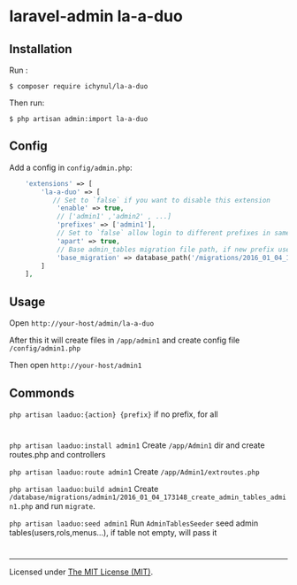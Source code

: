 # laravel-admin la-a-duo

## Installation

Run :

```
$ composer require ichynul/la-a-duo
```

Then run:

```
$ php artisan admin:import la-a-duo
```

## Config

Add a config in `config/admin.php`:

```php
    'extensions' => [
        'la-a-duo' => [
           // Set to `false` if you want to disable this extension
            'enable' => true,
            // ['admin1' ,'admin2' , ...]
            'prefixes' => ['admin1'],
            // Set to `false` allow login to different prefixes in same brower
            'apart' => true,
            // Base admin_tables migration file path, if new prefix use different database setting , copy this file for it
            'base_migration' => database_path('/migrations/2016_01_04_173148_create_admin_tables.php')
        ]
    ],

```

## Usage

Open `http://your-host/admin/la-a-duo`

After this it will create files in `/app/admin1` and create config file `/config/admin1.php`

Then open `http://your-host/admin1`

## Commonds

`php artisan laaduo:{action} {prefix}` if no prefix, for all

#

`php artisan laaduo:install admin1` Create `/app/Admin1` dir and create routes.php and controllers

`php artisan laaduo:route admin1` Create `/app/Admin1/extroutes.php`

`php artisan laaduo:build admin1` Create `/database/migrations/admin1/2016_01_04_173148_create_admin_tables_admin1.php` and run `migrate`.

`php artisan laaduo:seed admin1` Run `AdminTablesSeeder` seed admin tables(users,rols,menus...), if table not empty, will pass it

#

---

Licensed under [The MIT License (MIT)](LICENSE).
